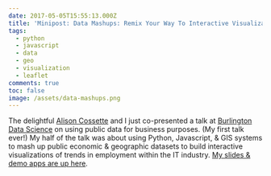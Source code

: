 ```yaml
---
date: 2017-05-05T15:55:13.000Z
title: 'Minipost: Data Mashups: Remix Your Way To Interactive Visualizations'
tags:
  - python
  - javascript
  - data
  - geo
  - visualization
  - leaflet
comments: true
toc: false
image: /assets/data-mashups.png
---
```


The delightful [Alison Cossette](https://twitter.com/alison_cossette) and I just co-presented a talk at [Burlington Data Science](https://www.meetup.com/Burlington-Data-Scientists/) on using public data for business purposes. (My first talk ever!) My half of the talk was about using Python, Javascript, & GIS systems to mash up public economic & geographic datasets to build interactive visualizations of trends in employment within the IT industry. [My slides & demo apps are up here](https://vivshaw.github.io/4-19-public-data-talk/).
